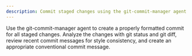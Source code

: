 ```yaml
---
description: Commit staged changes using the git-commit-manager agent
---
```


Use the git-commit-manager agent to create a properly formatted commit for all staged changes. Analyze the changes with git status and git diff, review recent commit messages for style consistency, and create an appropriate conventional commit message.
